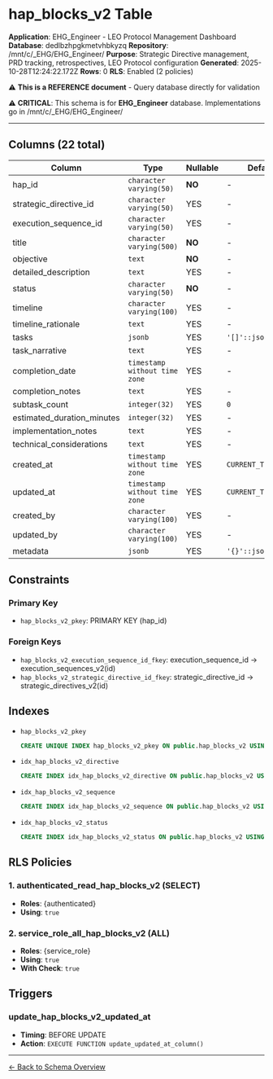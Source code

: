 # hap_blocks_v2 Table

**Application**: EHG_Engineer - LEO Protocol Management Dashboard
**Database**: dedlbzhpgkmetvhbkyzq
**Repository**: /mnt/c/_EHG/EHG_Engineer/
**Purpose**: Strategic Directive management, PRD tracking, retrospectives, LEO Protocol configuration
**Generated**: 2025-10-28T12:24:22.172Z
**Rows**: 0
**RLS**: Enabled (2 policies)

⚠️ **This is a REFERENCE document** - Query database directly for validation

⚠️ **CRITICAL**: This schema is for **EHG_Engineer** database. Implementations go in /mnt/c/_EHG/EHG_Engineer/

---

## Columns (22 total)

| Column | Type | Nullable | Default | Description |
|--------|------|----------|---------|-------------|
| hap_id | `character varying(50)` | **NO** | - | - |
| strategic_directive_id | `character varying(50)` | YES | - | - |
| execution_sequence_id | `character varying(50)` | YES | - | - |
| title | `character varying(500)` | **NO** | - | - |
| objective | `text` | **NO** | - | - |
| detailed_description | `text` | YES | - | - |
| status | `character varying(50)` | **NO** | - | - |
| timeline | `character varying(100)` | YES | - | - |
| timeline_rationale | `text` | YES | - | - |
| tasks | `jsonb` | YES | `'[]'::jsonb` | - |
| task_narrative | `text` | YES | - | - |
| completion_date | `timestamp without time zone` | YES | - | - |
| completion_notes | `text` | YES | - | - |
| subtask_count | `integer(32)` | YES | `0` | - |
| estimated_duration_minutes | `integer(32)` | YES | - | - |
| implementation_notes | `text` | YES | - | - |
| technical_considerations | `text` | YES | - | - |
| created_at | `timestamp without time zone` | YES | `CURRENT_TIMESTAMP` | - |
| updated_at | `timestamp without time zone` | YES | `CURRENT_TIMESTAMP` | - |
| created_by | `character varying(100)` | YES | - | - |
| updated_by | `character varying(100)` | YES | - | - |
| metadata | `jsonb` | YES | `'{}'::jsonb` | - |

## Constraints

### Primary Key
- `hap_blocks_v2_pkey`: PRIMARY KEY (hap_id)

### Foreign Keys
- `hap_blocks_v2_execution_sequence_id_fkey`: execution_sequence_id → execution_sequences_v2(id)
- `hap_blocks_v2_strategic_directive_id_fkey`: strategic_directive_id → strategic_directives_v2(id)

## Indexes

- `hap_blocks_v2_pkey`
  ```sql
  CREATE UNIQUE INDEX hap_blocks_v2_pkey ON public.hap_blocks_v2 USING btree (hap_id)
  ```
- `idx_hap_blocks_v2_directive`
  ```sql
  CREATE INDEX idx_hap_blocks_v2_directive ON public.hap_blocks_v2 USING btree (strategic_directive_id)
  ```
- `idx_hap_blocks_v2_sequence`
  ```sql
  CREATE INDEX idx_hap_blocks_v2_sequence ON public.hap_blocks_v2 USING btree (execution_sequence_id)
  ```
- `idx_hap_blocks_v2_status`
  ```sql
  CREATE INDEX idx_hap_blocks_v2_status ON public.hap_blocks_v2 USING btree (status)
  ```

## RLS Policies

### 1. authenticated_read_hap_blocks_v2 (SELECT)

- **Roles**: {authenticated}
- **Using**: `true`

### 2. service_role_all_hap_blocks_v2 (ALL)

- **Roles**: {service_role}
- **Using**: `true`
- **With Check**: `true`

## Triggers

### update_hap_blocks_v2_updated_at

- **Timing**: BEFORE UPDATE
- **Action**: `EXECUTE FUNCTION update_updated_at_column()`

---

[← Back to Schema Overview](../database-schema-overview.md)

